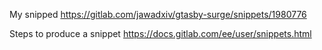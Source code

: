 My snipped
https://gitlab.com/jawadxiv/gtasby-surge/snippets/1980776


Steps to produce a snippet
https://docs.gitlab.com/ee/user/snippets.html
